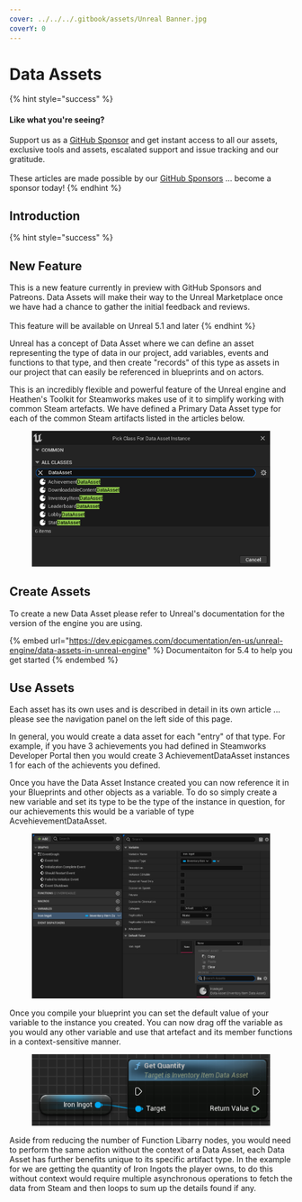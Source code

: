 ```yaml
---
cover: ../../../.gitbook/assets/Unreal Banner.jpg
coverY: 0
---
```


# Data Assets

{% hint style="success" %}
#### Like what you're seeing?

Support us as a [GitHub Sponsor](../../../become-a-sponsor/) and get instant access to all our assets, exclusive tools and assets, escalated support and issue tracking and our gratitude.\
\
These articles are made possible by our [GitHub Sponsors](../../../become-a-sponsor/) ... become a sponsor today!
{% endhint %}

## Introduction

{% hint style="success" %}
## New Feature

This is a new feature currently in preview with GitHub Sponsors and Patreons. Data Assets will make their way to the Unreal Marketplace once we have had a chance to gather the initial feedback and reviews.\
\
This feature will be available on Unreal 5.1 and later&#x20;
{% endhint %}

Unreal has a concept of Data Asset where we can define an asset representing the type of data in our project, add variables, events and functions to that type, and then create "records" of this type as assets in our project that can easily be referenced in blueprints and on actors.

This is an incredibly flexible and powerful feature of the Unreal engine and Heathen's Toolkit for Steamworks makes use of it to simplify working with common Steam artefacts. We have defined a Primary Data Asset type for each of the common Steam artifacts listed in the articles below.

<figure><img src="../../../.gitbook/assets/image (11).png" alt=""><figcaption></figcaption></figure>

## Create Assets

To create a new Data Asset please refer to Unreal's documentation for the version of the engine you are using.

{% embed url="https://dev.epicgames.com/documentation/en-us/unreal-engine/data-assets-in-unreal-engine" %}
Documentaiton for 5.4 to help you get started
{% endembed %}

## Use Assets

Each asset has its own uses and is described in detail in its own article ... please see the navigation panel on the left side of this page.

In general, you would create a data asset for each "entry" of that type. For example, if you have 3 achievements you had defined in Steamworks Developer Portal then you would create 3 AchievementDataAsset instances 1 for each of the achievents you defined.

Once you have the Data Asset Instance created you can now reference it in your Blueprints and other objects as a variable. To do so simply create a new variable and set its type to be the type of the instance in question, for our achievements this would be a variable of type AcvehievementDataAsset.

<figure><img src="../../../.gitbook/assets/image (12).png" alt=""><figcaption></figcaption></figure>

Once you compile your blueprint you can set the default value of your variable to the instance you created. You can now drag off the variable as you would any other variable and use that artefact and its member functions in a context-sensitive manner.

<figure><img src="../../../.gitbook/assets/image (13).png" alt=""><figcaption></figcaption></figure>

Aside from reducing the number of Function Libarry nodes, you would need to perform the same action without the context of a Data Asset, each Data Asset has further benefits unique to its specific artifact type. In the example for we are getting the quantity of Iron Ingots the player owns, to do this without context would require multiple asynchronous operations to fetch the data from Steam and then loops to sum up the details found if any.
